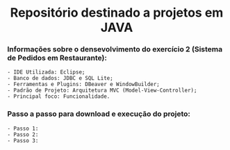 <h1 align="center">Repositório destinado a projetos em JAVA</h1>

<h3 align=left>Informações sobre o densevolvimento do exercício 2 (Sistema de Pedidos em Restaurante):</h3>

    - IDE Utilizada: Eclipse;
    - Banco de dados: JDBC e SQL Lite;
    - Ferramentas e Plugins: DBeaver e WindowBuilder;
    - Padrão de Projeto: Arquitetura MVC (Model-View-Controller);
    - Principal foco: Funcionalidade.

<h3 align=left>Passo a passo para download e execução do projeto:</h3>

    - Passo 1: 
    - Passo 2:
    - Passo 3:
